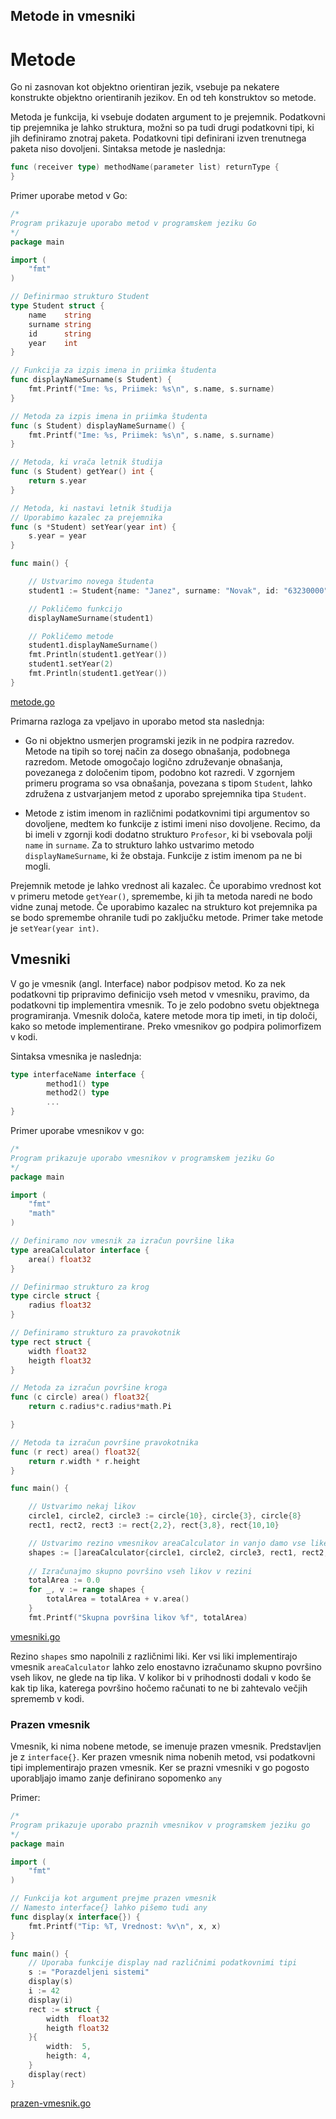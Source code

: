 ## Metode in vmesniki

# Metode

Go ni zasnovan kot objektno orientiran jezik, vsebuje pa nekatere konstrukte objektno orientiranih jezikov. En od teh konstruktov so metode.

Metoda je funkcija, ki vsebuje dodaten argument to je prejemnik. Podatkovni tip prejemnika je lahko struktura, možni so pa tudi drugi podatkovni tipi, ki jih definiramo znotraj paketa. Podatkovni tipi definirani izven trenutnega paketa niso dovoljeni. Sintaksa metode je naslednja:

```Go
func (receiver type) methodName(parameter list) returnType {
}
```

Primer uporabe metod v Go:

```Go
/*
Program prikazuje uporabo metod v programskem jeziku Go
*/
package main

import (
	"fmt"
)

// Definirmao strukturo Student
type Student struct {
	name    string
	surname string
	id      string
	year    int
}

// Funkcija za izpis imena in priimka študenta
func displayNameSurname(s Student) {
	fmt.Printf("Ime: %s, Priimek: %s\n", s.name, s.surname)
}

// Metoda za izpis imena in priimka študenta
func (s Student) displayNameSurname() {
	fmt.Printf("Ime: %s, Priimek: %s\n", s.name, s.surname)
}

// Metoda, ki vrača letnik študija
func (s Student) getYear() int {
	return s.year
}

// Metoda, ki nastavi letnik študija
// Uporabimo kazalec za prejemnika
func (s *Student) setYear(year int) {
	s.year = year
}

func main() {

	// Ustvarimo novega študenta
	student1 := Student{name: "Janez", surname: "Novak", id: "63230000", year: 1}

	// Pokličemo funkcijo
	displayNameSurname(student1)

	// Pokličemo metode
	student1.displayNameSurname()
	fmt.Println(student1.getYear())
	student1.setYear(2)
	fmt.Println(student1.getYear())
}
```
[metode.go](koda/metode.go)

Primarna razloga za vpeljavo in uporabo metod sta naslednja:

- Go ni objektno usmerjen programski jezik in ne podpira razredov. Metode na tipih so torej način za dosego obnašanja, podobnega razredom. Metode omogočajo logično združevanje obnašanja, povezanega z določenim tipom, podobno kot razredi. V zgornjem primeru programa so vsa obnašanja, povezana s tipom `Student`, lahko združena z ustvarjanjem metod z uporabo sprejemnika tipa `Student`. 

- Metode z istim imenom in različnimi podatkovnimi tipi argumentov so dovoljene, medtem ko funkcije z istimi imeni niso dovoljene. Recimo, da bi imeli v zgornji kodi dodatno strukturo `Profesor`, ki bi vsebovala polji `name` in `surname`. Za to strukturo lahko ustvarimo metodo `displayNameSurname`, ki že obstaja. Funkcije z istim imenom pa ne bi mogli.

Prejemnik metode je lahko vrednost ali kazalec. Če uporabimo vrednost kot v primeru metode `getYear()`, spremembe, ki jih ta metoda naredi ne bodo vidne zunaj metode. Če uporabimo kazalec na strukturo kot prejemnika pa se bodo spremembe ohranile tudi po zaključku metode. Primer take metode je `setYear(year int)`.

## Vmesniki

V go je vmesnik (angl. Interface) nabor podpisov metod. Ko za nek podatkovni tip pripravimo definicijo vseh metod v vmesniku, pravimo, da podatkovni tip implementira vmesnik. To je zelo podobno svetu objektnega programiranja. Vmesnik določa, katere metode mora tip imeti, in tip določi, kako so metode implementirane. Preko vmesnikov go podpira polimorfizem v kodi.

Sintaksa vmesnika je naslednja:
```Go
type interfaceName interface {
        method1() type
        method2() type
        ...
}
```
Primer uporabe vmesnikov v go:
```Go
/*
Program prikazuje uporabo vmesnikov v programskem jeziku Go
*/
package main

import (
	"fmt"
    "math"
)

// Definiramo nov vmesnik za izračun površine lika
type areaCalculator interface {
    area() float32
}

// Definirmao strukturo za krog
type circle struct {
    radius float32
}

// Definiramo strukturo za pravokotnik
type rect struct {
    width float32
    heigth float32
}

// Metoda za izračun površine kroga
func (c circle) area() float32{
    return c.radius*c.radius*math.Pi

}

// Metoda ta izračun površine pravokotnika
func (r rect) area() float32{
    return r.width * r.height
}

func main() {

    // Ustvarimo nekaj likov
    circle1, circle2, circle3 := circle{10}, circle{3}, circle{8}
    rect1, rect2, rect3 := rect{2,2}, rect{3,8}, rect{10,10}

    // Ustvarimo rezino vmesnikov areaCalculator in vanjo damo vse like, ki implementirajo vmesnik
    shapes := []areaCalculator{circle1, circle2, circle3, rect1, rect2, rect3}
    
    // Izračunajmo skupno površino vseh likov v rezini
    totalArea := 0.0
    for _, v := range shapes {
		totalArea = totalArea + v.area()
	}
	fmt.Printf("Skupna površina likov %f", totalArea)
```
[vmesniki.go](koda/vmesniki.go)

Rezino `shapes` smo napolnili z različnimi liki. Ker vsi liki implementirajo vmesnik `areaCalculator` lahko zelo enostavno izračunamo skupno površino vseh likov, ne glede na tip lika. V kolikor bi v prihodnosti dodali v kodo še kak tip lika, katerega površino hočemo računati to ne bi zahtevalo večjih sprememb v kodi.

### Prazen vmesnik

Vmesnik, ki nima nobene metode, se imenuje prazen vmesnik. Predstavljen je z `interface{}`. Ker prazen vmesnik nima nobenih metod, vsi podatkovni tipi implementirajo prazen vmesnik. Ker se prazni vmesniki v go pogosto uporabljajo imamo zanje definirano sopomenko `any`

Primer:
```Go
/*
Program prikazuje uporabo praznih vmesnikov v programskem jeziku go
*/
package main

import (
	"fmt"
)

// Funkcija kot argument prejme prazen vmesnik
// Namesto interface{} lahko pišemo tudi any
func display(x interface{}) {
	fmt.Printf("Tip: %T, Vrednost: %v\n", x, x)
}

func main() {
	// Uporaba funkcije display nad različnimi podatkovnimi tipi
	s := "Porazdeljeni sistemi"
	display(s)
	i := 42
	display(i)
	rect := struct {
		width  float32
		heigth float32
	}{
		width:  5,
		heigth: 4,
	}
	display(rect)
}
```
[prazen-vmesnik.go](koda/prazen-vmesnik.go)
